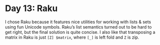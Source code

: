 # Day 13: Raku

I chose Raku because it features nice utilities for working with lists & sets using fun Unicode symbols.
Raku’s list semantics turned out to be hard to get right, but the final solution is quite concise.
I also like that transposing a matrix in Raku is just `[Z] $matrix`, where `[_]` is left fold and `Z` is zip.

